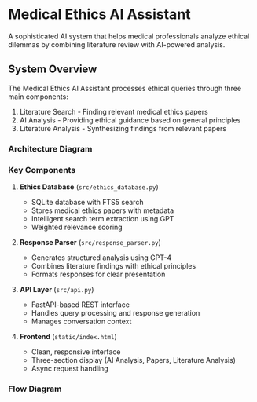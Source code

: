 # Medical Ethics AI Assistant

A sophisticated AI system that helps medical professionals analyze ethical dilemmas by combining literature review with AI-powered analysis.

## System Overview

The Medical Ethics AI Assistant processes ethical queries through three main components:
1. Literature Search - Finding relevant medical ethics papers
2. AI Analysis - Providing ethical guidance based on general principles
3. Literature Analysis - Synthesizing findings from relevant papers

### Architecture Diagram 

### Key Components

1. **Ethics Database** (`src/ethics_database.py`)
   - SQLite database with FTS5 search
   - Stores medical ethics papers with metadata
   - Intelligent search term extraction using GPT
   - Weighted relevance scoring

2. **Response Parser** (`src/response_parser.py`)
   - Generates structured analysis using GPT-4
   - Combines literature findings with ethical principles
   - Formats responses for clear presentation

3. **API Layer** (`src/api.py`)
   - FastAPI-based REST interface
   - Handles query processing and response generation
   - Manages conversation context

4. **Frontend** (`static/index.html`)
   - Clean, responsive interface
   - Three-section display (AI Analysis, Papers, Literature Analysis)
   - Async request handling

### Flow Diagram 